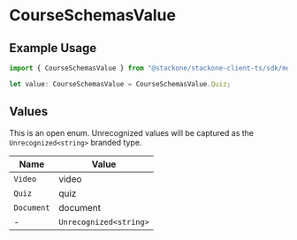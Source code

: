 # CourseSchemasValue

## Example Usage

```typescript
import { CourseSchemasValue } from "@stackone/stackone-client-ts/sdk/models/shared";

let value: CourseSchemasValue = CourseSchemasValue.Quiz;
```

## Values

This is an open enum. Unrecognized values will be captured as the `Unrecognized<string>` branded type.

| Name                   | Value                  |
| ---------------------- | ---------------------- |
| `Video`                | video                  |
| `Quiz`                 | quiz                   |
| `Document`             | document               |
| -                      | `Unrecognized<string>` |